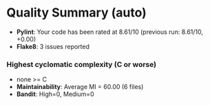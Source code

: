 # Quality Summary (auto)

- **Pylint**: Your code has been rated at 8.61/10 (previous run: 8.61/10, +0.00)
- **Flake8**: 3 issues reported
### Highest cyclomatic complexity (C or worse)
  - none >= C
- **Maintainability**: Average MI = 60.00 (6 files)
- **Bandit**: High=0, Medium=0